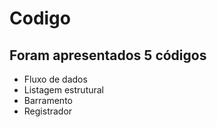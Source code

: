 # Codigo

## Foram apresentados 5 códigos

- Fluxo de dados
- Listagem estrutural
- Barramento
- Registrador
